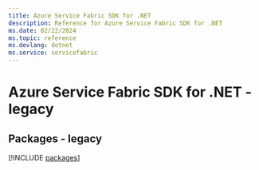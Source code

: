 ```yaml
---
title: Azure Service Fabric SDK for .NET
description: Reference for Azure Service Fabric SDK for .NET
ms.date: 02/22/2024
ms.topic: reference
ms.devlang: dotnet
ms.service: servicefabric
---
```

# Azure Service Fabric SDK for .NET - legacy
## Packages - legacy
[!INCLUDE [packages](service-fabric-index.md)]